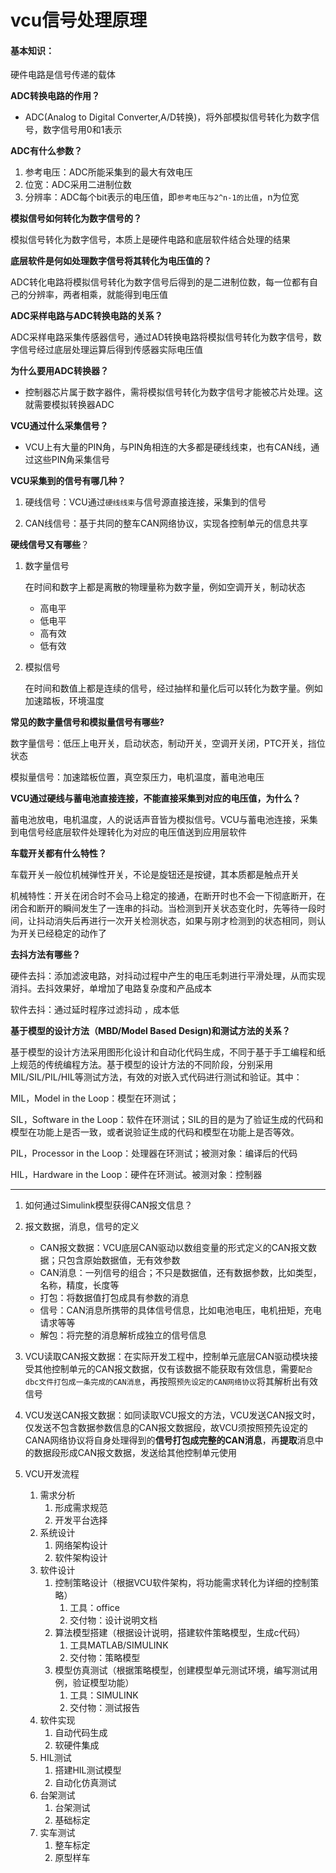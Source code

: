 # vcu信号处理原理

#### 基本知识：

硬件电路是信号传递的载体

**ADC转换电路的作用？**

- ADC(Analog to Digital Converter,A/D转换)，将外部模拟信号转化为数字信号，数字信号用0和1表示	

**ADC有什么参数？**

1. 参考电压：ADC所能采集到的最大有效电压
2. 位宽：ADC采用二进制位数
3. 分辨率：ADC每个bit表示的电压值，即`参考电压与2^n-1的比值`，n为位宽

**模拟信号如何转化为数字信号的？**

模拟信号转化为数字信号，本质上是硬件电路和底层软件结合处理的结果

**底层软件是何如处理数字信号将其转化为电压值的？**

ADC转化电路将模拟信号转化为数字信号后得到的是二进制位数，每一位都有自己的分辨率，两者相乘，就能得到电压值

**ADC采样电路与ADC转换电路的关系？**

ADC采样电路采集传感器信号，通过AD转换电路将模拟信号转化为数字信号，数字信号经过底层处理运算后得到传感器实际电压值

**为什么要用ADC转换器？**

- 控制器芯片属于数字器件，需将模拟信号转化为数字信号才能被芯片处理。这就需要模拟转换器ADC

**VCU通过什么采集信号？**

- VCU上有大量的PIN角，与PIN角相连的大多都是硬线线束，也有CAN线，通过这些PIN角采集信号

**VCU采集到的信号有哪几种？**

1. 硬线信号：VCU通过`硬线线束`与信号源直接连接，采集到的信号

2. CAN线信号：基于共同的整车CAN网络协议，实现各控制单元的信息共享

**硬线信号又有哪些**？

1. 数字量信号

   在时间和数字上都是离散的物理量称为数字量，例如空调开关，制动状态

   - 高电平
   - 低电平
   - 高有效
   - 低有效

2. 模拟信号

   在时间和数值上都是连续的信号，经过抽样和量化后可以转化为数字量。例如加速踏板，环境温度

**常见的数字量信号和模拟量信号有哪些?**

数字量信号：低压上电开关，启动状态，制动开关，空调开关闭，PTC开关，挡位状态

模拟量信号：加速踏板位置，真空泵压力，电机温度，蓄电池电压

**VCU通过硬线与蓄电池直接连接，不能直接采集到对应的电压值，为什么？**

蓄电池放电，电机温度，人的说话声音皆为模拟信号。VCU与蓄电池连接，采集到电信号经底层软件处理转化为对应的电压值送到应用层软件

**车载开关都有什么特性？**

车载开关一般位机械弹性开关，不论是旋钮还是按键，其本质都是触点开关

机械特性：开关在闭合时不会马上稳定的接通，在断开时也不会一下彻底断开，在闭合和断开的瞬间发生了一连串的抖动。当检测到开关状态变化时，先等待一段时间，让抖动消失后再进行一次开关检测状态，如果与刚才检测到的状态相同，则认为开关已经稳定的动作了

**去抖方法有哪些？**

硬件去抖：添加滤波电路，对抖动过程中产生的电压毛刺进行平滑处理，从而实现消抖。去抖效果好，单增加了电路复杂度和产品成本

软件去抖：通过延时程序过滤抖动 ，成本低

**基于模型的设计方法（MBD/Model Based Design)和测试方法的关系？**

基于模型的设计方法采用图形化设计和自动化代码生成，不同于基于手工编程和纸上规范的传统编程方法。基于模型的设计方法的不同阶段，分别采用MIL/SIL/PIL/HIL等测试方法，有效的对嵌入式代码进行测试和验证。其中：

MIL，Model in the Loop：模型在环测试；

SIL，Software in the Loop：软件在环测试；SIL的目的是为了验证生成的代码和模型在功能上是否一致，或者说验证生成的代码和模型在功能上是否等效。

PIL，Processor in the Loop：处理器在环测试；被测对象：编译后的代码

HIL，Hardware in the Loop：硬件在环测试。被测对象：控制器

<hr>

1. 如何通过Simulink模型获得CAN报文信息？
2. 报文数据，消息，信号的定义
   - CAN报文数据：VCU底层CAN驱动以数组变量的形式定义的CAN报文数据；只包含原始数据值，无有效参数
   - CAN消息：一列信号的组合；不只是数据值，还有数据参数，比如类型，名称，精度，长度等
   - 打包：将数据值打包成具有参数的消息
   - 信号：CAN消息所携带的具体信号信息，比如电池电压，电机扭矩，充电请求等等
   - 解包：将完整的消息解析成独立的信号信息

3. VCU读取CAN报文数据：在实际开发工程中，控制单元底层CAN驱动模块接受其他控制单元的CAN报文数据，仅有该数据不能获取有效信息，需要`配合dbc文件打包成一条完成的CAN消息`，再按照`预先设定的CAN网络协议`将其解析出有效信号
4. VCU发送CAN报文数据：如同读取VCU报文的方法，VCU发送CAN报文时，仅发送不包含数据参数信息的CAN报文数据段，故VCU须按照预先设定的CANA网络协议将自身处理得到的**信号打包成完整的CAN消息**，再**提取**消息中的数据段形成CAN报文数据，发送给其他控制单元使用

5. VCU开发流程
   1. 需求分析
      1. 形成需求规范
      2. 开发平台选择
   2. 系统设计
      1. 网络架构设计
      2. 软件架构设计
   3. 软件设计
      1. 控制策略设计（根据VCU软件架构，将功能需求转化为详细的控制策略）
         1. 工具：office
         2. 交付物：设计说明文档
      2. 算法模型搭建（根据设计说明，搭建软件策略模型，生成c代码）
         1. 工具MATLAB/SIMULINK
         2. 交付物：策略模型
      3. 模型仿真测试（根据策略模型，创建模型单元测试环境，编写测试用例，验证模型功能）
         1. 工具：SIMULINK
         2. 交付物：测试报告
   4. 软件实现
      1. 自动代码生成
      2. 软硬件集成
   5. HIL测试
      1. 搭建HIL测试模型
      2. 自动化仿真测试
   6. 台架测试
      1. 台架测试
      2. 基础标定
   7. 实车测试
      1. 整车标定
      2. 原型样车



